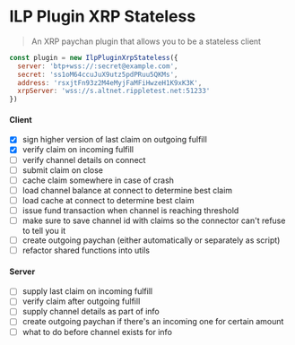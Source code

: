 # ILP Plugin XRP Stateless
> An XRP paychan plugin that allows you to be a stateless client

```js
const plugin = new IlpPluginXrpStateless({
  server: 'btp+wss://:secret@example.com',
  secret: 'ss1oM64ccuJuX9utz5pdPRuu5QKMs',
  address: 'rsxjtFn93z2M4eMyjFaMFiHwzeH1K9xK3K',
  xrpServer: 'wss://s.altnet.rippletest.net:51233'
})
```

#### Client

- [x] sign higher version of last claim on outgoing fulfill
- [x] verify claim on incoming fulfill
- [ ] verify channel details on connect
- [ ] submit claim on close
- [ ] cache claim somewhere in case of crash
- [ ] load channel balance at connect to determine best claim
- [ ] load cache at connect to determine best claim
- [ ] issue fund transaction when channel is reaching threshold
- [ ] make sure to save channel id with claims so the connector can't refuse to tell you it
- [ ] create outgoing paychan (either automatically or separately as script)
- [ ] refactor shared functions into utils

#### Server

- [ ] supply last claim on incoming fulfill
- [ ] verify claim after outgoing fulfill
- [ ] supply channel details as part of info
- [ ] create outgoing paychan if there's an incoming one for certain amount
- [ ] what to do before channel exists for info
